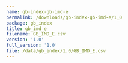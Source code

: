 ```yaml
---
name: gb-index-gb-imd-e
permalink: /downloads/gb-index-gb-imd-e/1_0
package: gb_index
title: gb_imd_e
filename: GB_IMD_E.csv
version: '1.0'
full_version: '1.0'
file: /data/gb_index/1.0/GB_IMD_E.csv
---
```

